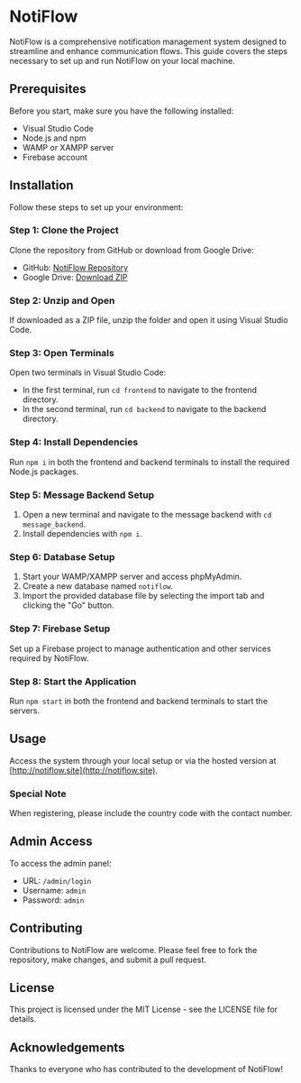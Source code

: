 # NotiFlow

NotiFlow is a comprehensive notification management system designed to streamline and enhance communication flows. This guide covers the steps necessary to set up and run NotiFlow on your local machine.

## Prerequisites

Before you start, make sure you have the following installed:
- Visual Studio Code
- Node.js and npm
- WAMP or XAMPP server
- Firebase account

## Installation

Follow these steps to set up your environment:

### Step 1: Clone the Project

Clone the repository from GitHub or download from Google Drive:

- GitHub: [NotiFlow Repository](https://github.com/Gayan-Sachintha/NotiFlow)
- Google Drive: [Download ZIP](https://drive.google.com/file/d/1hYwGNHiOsOsh9aFxDTeZ7TwM3PiuPIWT/view?usp=sharing)

### Step 2: Unzip and Open

If downloaded as a ZIP file, unzip the folder and open it using Visual Studio Code.

### Step 3: Open Terminals

Open two terminals in Visual Studio Code:
- In the first terminal, run `cd frontend` to navigate to the frontend directory.
- In the second terminal, run `cd backend` to navigate to the backend directory.

### Step 4: Install Dependencies

Run `npm i` in both the frontend and backend terminals to install the required Node.js packages.

### Step 5: Message Backend Setup

1. Open a new terminal and navigate to the message backend with `cd message_backend`.
2. Install dependencies with `npm i`.

### Step 6: Database Setup

1. Start your WAMP/XAMPP server and access phpMyAdmin.
2. Create a new database named `notiflow`.
3. Import the provided database file by selecting the import tab and clicking the "Go" button.

### Step 7: Firebase Setup

Set up a Firebase project to manage authentication and other services required by NotiFlow.

### Step 8: Start the Application

Run `npm start` in both the frontend and backend terminals to start the servers.

## Usage

Access the system through your local setup or via the hosted version at [http://notiflow.site](http://notiflow.site).

### Special Note

When registering, please include the country code with the contact number.

## Admin Access

To access the admin panel:
- URL: `/admin/login`
- Username: `admin`
- Password: `admin`

## Contributing

Contributions to NotiFlow are welcome. Please feel free to fork the repository, make changes, and submit a pull request.

## License

This project is licensed under the MIT License - see the LICENSE file for details.

## Acknowledgements

Thanks to everyone who has contributed to the development of NotiFlow!
